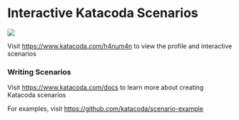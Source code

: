 # Interactive Katacoda Scenarios

[![](http://shields.katacoda.com/katacoda/h4num4n/count.svg)](https://www.katacoda.com/h4num4n "Get your profile on Katacoda.com")

Visit https://www.katacoda.com/h4num4n to view the profile and interactive scenarios

### Writing Scenarios
Visit https://www.katacoda.com/docs to learn more about creating Katacoda scenarios

For examples, visit https://github.com/katacoda/scenario-example

